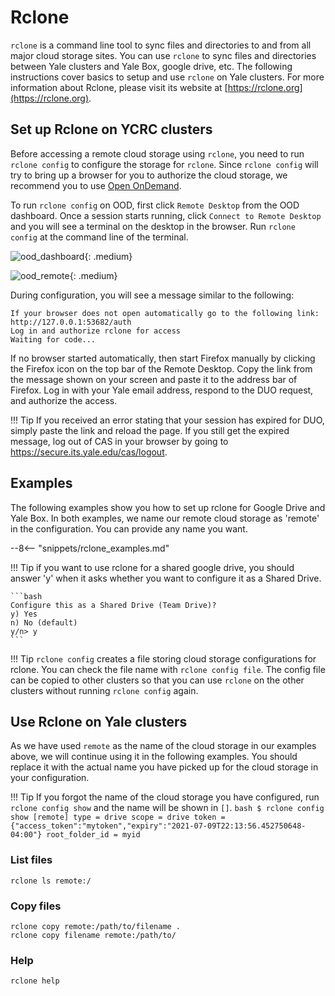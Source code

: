 # Rclone

`rclone` is a command line tool to sync files and directories to and from all major cloud storage sites. You can use `rclone` to sync files and directories between Yale clusters and Yale Box, google drive, etc. The following instructions cover basics to setup and use `rclone` on Yale clusters. For more information about Rclone, please visit its website at [https://rclone.org](https://rclone.org). 

## Set up Rclone on YCRC clusters

Before accessing a remote cloud storage using `rclone`, you need to run `rclone config` to configure 
the storage for `rclone`. Since `rclone config` will try to bring up a browser for you to authorize 
the cloud storage, we recommend you to use [Open OnDemand](https://docs.ycrc.yale.edu/clusters-at-yale/access/ood/). 

To run `rclone config` on OOD, first click `Remote Desktop` from the OOD dashboard. 
Once a session starts running, click `Connect to Remote Desktop` and 
you will see a terminal on the desktop in the browser. 
Run `rclone config` at the command line of the terminal. 

![ood_dashboard](/img/rclone-ood-dashboard.png){: .medium}

![ood_remote](/img/rclone-remote-desktop.png){: .medium}

During configuration, you will see a message similar to the following: 
```
If your browser does not open automatically go to the following link: http://127.0.0.1:53682/auth
Log in and authorize rclone for access
Waiting for code...
```
If no browser started automatically, then start Firefox manually by clicking 
the Firefox icon on the top bar of the Remote Desktop. 
Copy the link from the message shown on your screen and paste it to the address bar of Firefox.
Log in with your Yale email address, respond to the DUO request, and authorize the access. 

!!! Tip
    If you received an error stating that your session has expired for DUO, simply paste the link and reload the page.  If you still get the expired message, log out of CAS in your browser by going to https://secure.its.yale.edu/cas/logout.

## Examples

The following examples show you how to set up rclone for Google Drive and Yale Box.
In both examples, we name our remote cloud storage as 'remote' in the configuration. 
You can provide any name you want. 

--8<-- "snippets/rclone_examples.md"

!!! Tip
    if you want to use rclone for a shared google drive, you should answer 'y' when it asks whether you want to configure it as a Shared Drive.

    ```bash
    Configure this as a Shared Drive (Team Drive)?
    y) Yes
    n) No (default)
    y/n> y
    ```

!!! Tip
    `rclone config` creates a file storing cloud storage configurations for rclone. 
    You can check the file name with `rclone config file`. The config file can be 
    copied to other clusters so that you can use `rclone` on the other clusters without running `rclone config` again.

## Use Rclone on Yale clusters

As we have used `remote` as the name of the cloud storage in our examples above, 
we will continue using it in the following examples. 
You should replace it with the actual name you have picked up for the cloud storage in your configuration. 

!!! Tip
    If you forgot the name of the cloud storage you have configured, run `rclone config show` and the name will be shown in `[]`. 
    ```bash
    $ rclone config show
    [remote]
    type = drive
    scope = drive
    token = {"access_token":"mytoken","expiry":"2021-07-09T22:13:56.452750648-04:00"}
    root_folder_id = myid
    ```

### List files

```
rclone ls remote:/
```

### Copy files 
```
rclone copy remote:/path/to/filename .
rclone copy filename remote:/path/to/
```

### Help
```
rclone help
```
